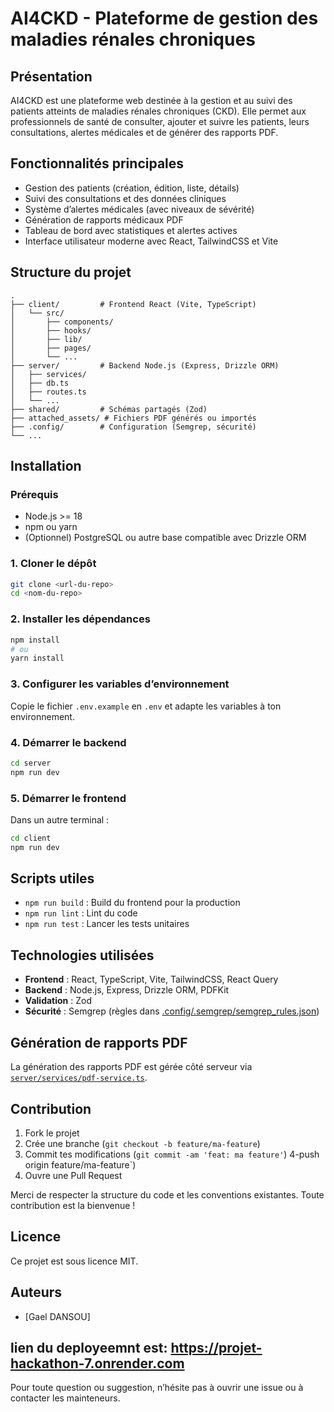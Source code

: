 # AI4CKD - Plateforme de gestion des maladies rénales chroniques

## Présentation

AI4CKD est une plateforme web destinée à la gestion et au suivi des patients atteints de maladies rénales chroniques (CKD). Elle permet aux professionnels de santé de consulter, ajouter et suivre les patients, leurs consultations, alertes médicales et de générer des rapports PDF.

## Fonctionnalités principales

- Gestion des patients (création, édition, liste, détails)
- Suivi des consultations et des données cliniques
- Système d’alertes médicales (avec niveaux de sévérité)
- Génération de rapports médicaux PDF
- Tableau de bord avec statistiques et alertes actives
- Interface utilisateur moderne avec React, TailwindCSS et Vite

## Structure du projet

```
.
├── client/         # Frontend React (Vite, TypeScript)
│   └── src/
│       ├── components/
│       ├── hooks/
│       ├── lib/
│       ├── pages/
│       └── ...
├── server/         # Backend Node.js (Express, Drizzle ORM)
│   ├── services/
│   ├── db.ts
│   ├── routes.ts
│   └── ...
├── shared/         # Schémas partagés (Zod)
├── attached_assets/ # Fichiers PDF générés ou importés
├── .config/        # Configuration (Semgrep, sécurité)
└── ...
```

## Installation

### Prérequis

- Node.js >= 18
- npm ou yarn
- (Optionnel) PostgreSQL ou autre base compatible avec Drizzle ORM

### 1. Cloner le dépôt

```sh
git clone <url-du-repo>
cd <nom-du-repo>
```

### 2. Installer les dépendances

```sh
npm install
# ou
yarn install
```

### 3. Configurer les variables d’environnement

Copie le fichier `.env.example` en `.env` et adapte les variables à ton environnement.

### 4. Démarrer le backend

```sh
cd server
npm run dev
```

### 5. Démarrer le frontend

Dans un autre terminal :

```sh
cd client
npm run dev
```

## Scripts utiles

- `npm run build` : Build du frontend pour la production
- `npm run lint` : Lint du code
- `npm run test` : Lancer les tests unitaires

## Technologies utilisées

- **Frontend** : React, TypeScript, Vite, TailwindCSS, React Query
- **Backend** : Node.js, Express, Drizzle ORM, PDFKit
- **Validation** : Zod
- **Sécurité** : Semgrep (règles dans [.config/.semgrep/semgrep_rules.json](.config/.semgrep/semgrep_rules.json))

## Génération de rapports PDF

La génération des rapports PDF est gérée côté serveur via [`server/services/pdf-service.ts`](server/services/pdf-service.ts).

## Contribution

1. Fork le projet
2. Crée une branche (`git checkout -b feature/ma-feature`)
3. Commit tes modifications (`git commit -am 'feat: ma feature'`)
4-push origin feature/ma-feature`)
5. Ouvre une Pull Request

Merci de respecter la structure du code et les conventions existantes. Toute contribution est la bienvenue !

## Licence

Ce projet est sous licence MIT.

## Auteurs

- [Gael DANSOU]

lien du deployeemnt est: https://projet-hackathon-7.onrender.com
---

Pour toute question ou suggestion, n’hésite pas à ouvrir une issue ou à contacter les mainteneurs.
